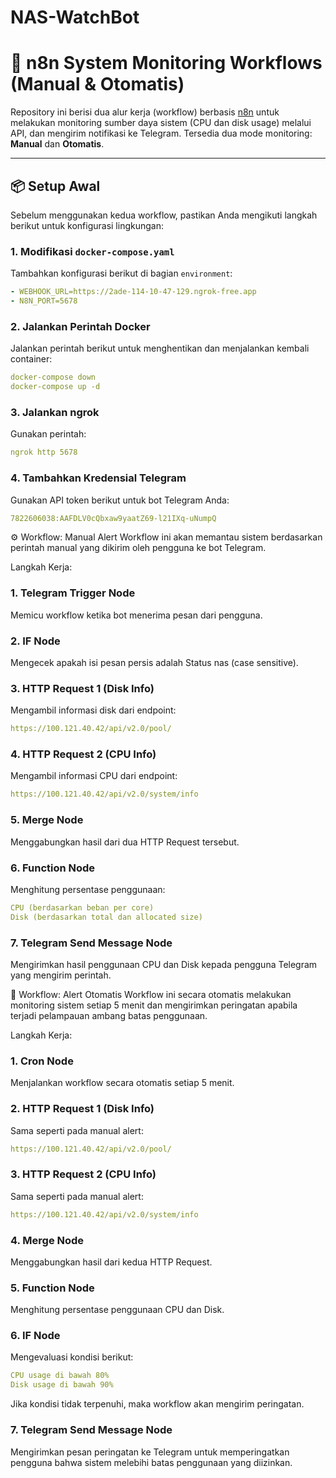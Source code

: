 # NAS-WatchBot

# 🔔 n8n System Monitoring Workflows (Manual & Otomatis)

Repository ini berisi dua alur kerja (workflow) berbasis [n8n](https://n8n.io/) untuk melakukan monitoring sumber daya sistem (CPU dan disk usage) melalui API, dan mengirim notifikasi ke Telegram. Tersedia dua mode monitoring: **Manual** dan **Otomatis**.

---

## 📦 Setup Awal

Sebelum menggunakan kedua workflow, pastikan Anda mengikuti langkah berikut untuk konfigurasi lingkungan:

### 1. Modifikasi `docker-compose.yaml`
Tambahkan konfigurasi berikut di bagian `environment`:
```yaml
- WEBHOOK_URL=https://2ade-114-10-47-129.ngrok-free.app
- N8N_PORT=5678
```

### 2. Jalankan Perintah Docker
Jalankan perintah berikut untuk menghentikan dan menjalankan kembali container:
```yaml
docker-compose down
docker-compose up -d
```

### 3. Jalankan ngrok
Gunakan perintah:
```yaml
ngrok http 5678
```

### 4. Tambahkan Kredensial Telegram
Gunakan API token berikut untuk bot Telegram Anda:
```yaml
7822606038:AAFDLV0cQbxaw9yaatZ69-l21IXq-uNumpQ
```

⚙️ Workflow: Manual Alert
Workflow ini akan memantau sistem berdasarkan perintah manual yang dikirim oleh pengguna ke bot Telegram.

Langkah Kerja:
### 1. Telegram Trigger Node
Memicu workflow ketika bot menerima pesan dari pengguna.

### 2. IF Node
Mengecek apakah isi pesan persis adalah Status nas (case sensitive).

### 3. HTTP Request 1 (Disk Info)
Mengambil informasi disk dari endpoint:
```yaml
https://100.121.40.42/api/v2.0/pool/
```

### 4. HTTP Request 2 (CPU Info)
Mengambil informasi CPU dari endpoint:
```yaml
https://100.121.40.42/api/v2.0/system/info
```

### 5. Merge Node
Menggabungkan hasil dari dua HTTP Request tersebut.

### 6. Function Node
Menghitung persentase penggunaan:
```yaml
CPU (berdasarkan beban per core)
Disk (berdasarkan total dan allocated size)
```
### 7. Telegram Send Message Node
Mengirimkan hasil penggunaan CPU dan Disk kepada pengguna Telegram yang mengirim perintah.

🔁 Workflow: Alert Otomatis
Workflow ini secara otomatis melakukan monitoring sistem setiap 5 menit dan mengirimkan peringatan apabila terjadi pelampauan ambang batas penggunaan.

Langkah Kerja:
### 1. Cron Node
Menjalankan workflow secara otomatis setiap 5 menit.

### 2. HTTP Request 1 (Disk Info)
Sama seperti pada manual alert:
```yaml
https://100.121.40.42/api/v2.0/pool/
```

### 3. HTTP Request 2 (CPU Info)
Sama seperti pada manual alert:
```yaml
https://100.121.40.42/api/v2.0/system/info
```

### 4. Merge Node
Menggabungkan hasil dari kedua HTTP Request.

### 5. Function Node
Menghitung persentase penggunaan CPU dan Disk.

### 6. IF Node
Mengevaluasi kondisi berikut:
```yaml
CPU usage di bawah 80%
Disk usage di bawah 90%
```
Jika kondisi tidak terpenuhi, maka workflow akan mengirim peringatan.

### 7. Telegram Send Message Node
Mengirimkan pesan peringatan ke Telegram untuk memperingatkan pengguna bahwa sistem melebihi batas penggunaan yang diizinkan.

